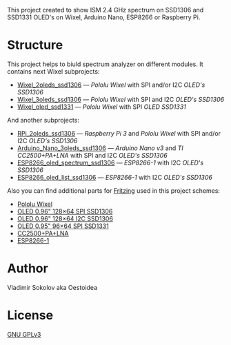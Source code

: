 This project created to show ISM 2.4 GHz spectrum on SSD1306 and SSD1331 OLED's on Wixel, Arduino Nano, ESP8266 or Raspberry Pi.

# Structure

This project helps to biuld spectrum analyzer on different modules. It contains next Wixel subprojects:

* [Wixel_2oleds_ssd1306](https://github.com/Oestoidea/oled-spectrum-analizer/tree/master/Wixel/Wixel_2oleds_ssd1306) — _Pololu Wixel_ with SPI and/or I2C _OLED's SSD1306_
* [Wixel_3oleds_ssd1306](https://github.com/Oestoidea/oled-spectrum-analizer/tree/master/Wixel/Wixel_3oleds_ssd1306) — _Pololu Wixel_ with SPI and I2C _OLED's SSD1306_
* [Wixel_oled_ssd1331](https://github.com/Oestoidea/oled-spectrum-analizer/tree/master/Wixel/Wixel_oled_ssd1331) — _Pololu Wixel_ with SPI _OLED SSD1331_

And another subprojects:

* [RPi_2oleds_ssd1306](https://github.com/Oestoidea/oled-spectrum-analizer/tree/master/RPi) — _Raspberry Pi 3_ and _Pololu Wixel_ with SPI and/or I2C _OLED's SSD1306_ 
* [Arduino_Nano_3oleds_ssd1306](https://github.com/Oestoidea/oled-spectrum-analizer/tree/master/Arduino_Nano) — _Arduino Nano v3_ and _TI CC2500+PA+LNA_ with SPI and I2C _OLED's SSD1306_
* [ESP8266_oled_spectrum_ssd1306](https://github.com/Oestoidea/oled-spectrum-analizer/tree/master/ESP8266/ESP8266_oled_spectrum_ssd1306) — _ESP8266-1_ with I2C _OLED's SSD1306_
* [ESP8266_oled_list_ssd1306](https://github.com/Oestoidea/oled-spectrum-analizer/tree/master/ESP8266/ESP8266_oled_list_ssd1306) — _ESP8266-1_ with I2C _OLED's SSD1306_

Also you can find additional parts for [Fritzing](http://fritzing.org/home/) used in this project schemes:

* [Pololu Wixel](https://github.com/Oestoidea/oled-spectrum-analizer/blob/master/fritzing-parts/OLED%200.96%20128x64%20I2C%20SSD1306.fzpz) 
* [OLED 0.96" 128×64 SPI SSD1306](https://github.com/Oestoidea/oled-spectrum-analizer/blob/master/fritzing-parts/OLED%200.96%20128x64%20SPI%20SSD1306.fzpz)
* [OLED 0.96" 128×64 I2C SSD1306](https://github.com/Oestoidea/oled-spectrum-analizer/blob/master/fritzing-parts/OLED%200.96%20128x64%20I2C%20SSD1306.fzpz)
* [OLED 0.95" 96×64 SPI SSD1331](https://github.com/Oestoidea/oled-spectrum-analizer/blob/master/fritzing-parts/OLED%200.95%2096x64%20SPI%20SSD1331.fzpz)
* [CC2500+PA+LNA](https://github.com/Oestoidea/oled-spectrum-analizer/blob/master/fritzing-parts/CC2500%2BPA%2BLNA.fzpz)
* [ESP8266-1](https://github.com/Oestoidea/oled-spectrum-analizer/blob/master/fritzing-parts/ESP8266-1.fzpz)

# Author

Vladimir Sokolov aka Oestoidea

# License

[GNU GPLv3](https://www.gnu.org/licenses/gpl-3.0.html)
